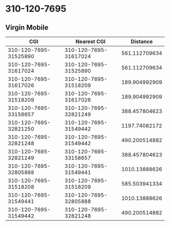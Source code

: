 # 310-120-7695
## Virgin Mobile


| CGI | Nearest CGI | Distance |
|-----|-------------|----------|
| 310-120-7695-31525890 | 310-120-7695-31617024 | 561.112709634 |
| 310-120-7695-31617024 | 310-120-7695-31525890 | 561.112709634 |
| 310-120-7695-31617026 | 310-120-7695-31518209 | 189.904992909 |
| 310-120-7695-31518209 | 310-120-7695-31617026 | 189.904992909 |
| 310-120-7695-33158657 | 310-120-7695-32821249 | 388.457804623 |
| 310-120-7695-32821250 | 310-120-7695-31549442 | 1197.74082172 |
| 310-120-7695-32821248 | 310-120-7695-31549442 | 490.200514882 |
| 310-120-7695-32821249 | 310-120-7695-33158657 | 388.457804623 |
| 310-120-7695-32805888 | 310-120-7695-31549441 | 1010.13888626 |
| 310-120-7695-31518208 | 310-120-7695-31518209 | 585.503941334 |
| 310-120-7695-31549441 | 310-120-7695-32805888 | 1010.13888626 |
| 310-120-7695-31549442 | 310-120-7695-32821248 | 490.200514882 |

